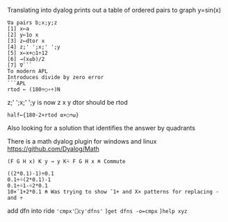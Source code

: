 Translating into dyalog 
prints out a table of ordered pairs to graph y=sin(x)
```APL
∇a pairs b;x;y;z  
[1] x←a  
[2] y←1o x  
[3] z←dtor x  
[4] z;' ';x;' ';y  
[5] x←x+○1÷12  
[6] →(x≤b)/2  
[7] ∇```
To modern APL
Introduces divide by zero error
```APL
rtod ← (180÷○∘÷)N
```
z;' ';x;' ';y   is now z x y
dtor should be rtod
```APL
half←{180-2×rtod ⍺×○÷⍵}
```
Also looking for a solution that identifies the answer by quadrants

There is a math dyalog plugin for windows and linux
https://github.com/Dyalog/Math
```APL
(F G H x) K y → y K⍨ F G H x ⍝ Commute

((2*0.1)-1)÷0.1
0.1÷⍨(2*0.1)-1
0.1÷⍨1-⍨2*0.1
10×¯1+2*0.1 ⍝ Was trying to show ¯1+ and X× patterns for replacing - and ÷
```
add dfn into ride
`'cmpx'⎕cy'dfns'`
`]get dfns -o=cmpx`
`]help xyz`
